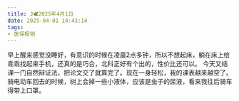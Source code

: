 ```yaml
---
title: J🕊️2025年4月1日
date: 2025-04-01 14:43:14
tags:
- 医保报销
---
```


早上醒来感觉没睡好，有意识的时候在凌晨2点多钟，所以不想起床，躺在床上给乖乖找起来手机，还真的是巧合，北科正好有个出的，性价比还可以。
今天又结课一门自然辩证法，把论文交了就算完了。现在一身轻松，我的课表越来越空了。
骑电动车回去的时候，树上会掉一些小液体，应该是虫子的尿液，看来我往后骑车得带上口罩。


